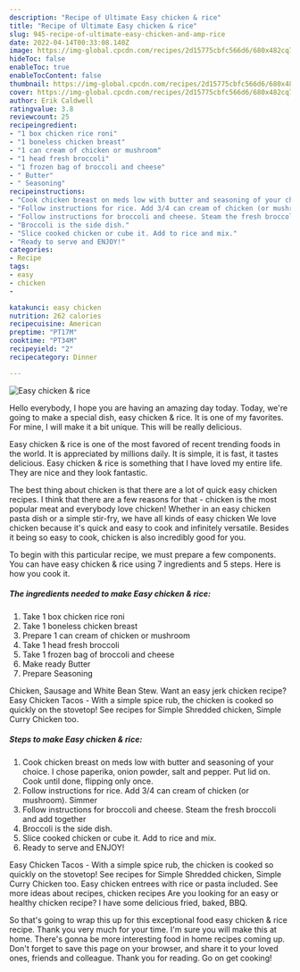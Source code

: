```yaml
---
description: "Recipe of Ultimate Easy chicken & rice"
title: "Recipe of Ultimate Easy chicken & rice"
slug: 945-recipe-of-ultimate-easy-chicken-and-amp-rice
date: 2022-04-14T00:33:08.140Z
image: https://img-global.cpcdn.com/recipes/2d15775cbfc566d6/680x482cq70/easy-chicken-rice-recipe-main-photo.jpg
hideToc: false
enableToc: true
enableTocContent: false
thumbnail: https://img-global.cpcdn.com/recipes/2d15775cbfc566d6/680x482cq70/easy-chicken-rice-recipe-main-photo.jpg
cover: https://img-global.cpcdn.com/recipes/2d15775cbfc566d6/680x482cq70/easy-chicken-rice-recipe-main-photo.jpg
author: Erik Caldwell
ratingvalue: 3.8
reviewcount: 25
recipeingredient:
- "1 box chicken rice roni"
- "1 boneless chicken breast"
- "1 can cream of chicken or mushroom"
- "1 head fresh broccoli"
- "1 frozen bag of broccoli and cheese"
- " Butter"
- " Seasoning"
recipeinstructions:
- "Cook chicken breast on meds low with butter and seasoning of your choice. I chose paperika, onion powder, salt and pepper. Put lid on. Cook until done, flipping only once."
- "Follow instructions for rice. Add 3/4 can cream of chicken (or mushroom). Simmer"
- "Follow instructions for broccoli and cheese. Steam the fresh broccoli and add together"
- "Broccoli is the side dish."
- "Slice cooked chicken or cube it. Add to rice and mix."
- "Ready to serve and ENJOY!"
categories:
- Recipe
tags:
- easy
- chicken
- 

katakunci: easy chicken  
nutrition: 262 calories
recipecuisine: American
preptime: "PT17M"
cooktime: "PT34M"
recipeyield: "2"
recipecategory: Dinner

---
```



![Easy chicken & rice](https://img-global.cpcdn.com/recipes/2d15775cbfc566d6/680x482cq70/easy-chicken-rice-recipe-main-photo.jpg)

Hello everybody, I hope you are having an amazing day today. Today, we're going to make a special dish, easy chicken & rice. It is one of my favorites. For mine, I will make it a bit unique. This will be really delicious.

Easy chicken & rice is one of the most favored of recent trending foods in the world. It is appreciated by millions daily. It is simple, it is fast, it tastes delicious. Easy chicken & rice is something that I have loved my entire life. They are nice and they look fantastic.

The best thing about chicken is that there are a lot of quick easy chicken recipes. I think that there are a few reasons for that - chicken is the most popular meat and everybody love chicken! Whether in an easy chicken pasta dish or a simple stir-fry, we have all kinds of easy chicken We love chicken because it&#39;s quick and easy to cook and infinitely versatile. Besides it being so easy to cook, chicken is also incredibly good for you.


To begin with this particular recipe, we must prepare a few components. You can have easy chicken & rice using 7 ingredients and 5 steps. Here is how you cook it.

<!--inarticleads1-->

##### The ingredients needed to make Easy chicken & rice:

1. Take 1 box chicken rice roni
1. Take 1 boneless chicken breast
1. Prepare 1 can cream of chicken or mushroom
1. Take 1 head fresh broccoli
1. Take 1 frozen bag of broccoli and cheese
1. Make ready  Butter
1. Prepare  Seasoning


Chicken, Sausage and White Bean Stew. Want an easy jerk chicken recipe? Easy Chicken Tacos - With a simple spice rub, the chicken is cooked so quickly on the stovetop! See recipes for Simple Shredded chicken, Simple Curry Chicken too. 

<!--inarticleads2-->

##### Steps to make Easy chicken & rice:

1. Cook chicken breast on meds low with butter and seasoning of your choice. I chose paperika, onion powder, salt and pepper. Put lid on. Cook until done, flipping only once.
1. Follow instructions for rice. Add 3/4 can cream of chicken (or mushroom). Simmer
1. Follow instructions for broccoli and cheese. Steam the fresh broccoli and add together
1. Broccoli is the side dish.
1. Slice cooked chicken or cube it. Add to rice and mix.
1. Ready to serve and ENJOY!

Easy Chicken Tacos - With a simple spice rub, the chicken is cooked so quickly on the stovetop! See recipes for Simple Shredded chicken, Simple Curry Chicken too. Easy chicken entrees with rice or pasta included. See more ideas about recipes, chicken recipes Are you looking for an easy or healthy chicken recipe? I have some delicious fried, baked, BBQ. 

So that's going to wrap this up for this exceptional food easy chicken & rice recipe. Thank you very much for your time. I'm sure you will make this at home. There's gonna be more interesting food in home recipes coming up. Don't forget to save this page on your browser, and share it to your loved ones, friends and colleague. Thank you for reading. Go on get cooking!
